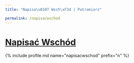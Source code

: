 ```yaml
---
title: "Napisa\u0107 Wsch\xF3d | Patromierz"

permalink: /napisacwschod
---
```


# [Napisać Wschód](https://patronite.pl/napisacwschod)

{% include profile.md name="napisacwschod" prefix="n" %}

